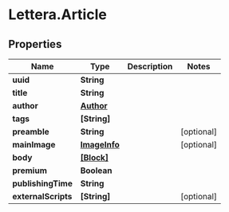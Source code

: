 # Lettera.Article

## Properties
Name | Type | Description | Notes
------------ | ------------- | ------------- | -------------
**uuid** | **String** |  | 
**title** | **String** |  | 
**author** | [**Author**](Author.md) |  | 
**tags** | **[String]** |  | 
**preamble** | **String** |  | [optional] 
**mainImage** | [**ImageInfo**](ImageInfo.md) |  | [optional] 
**body** | [**[Block]**](Block.md) |  | 
**premium** | **Boolean** |  | 
**publishingTime** | **String** |  | 
**externalScripts** | **[String]** |  | [optional] 


